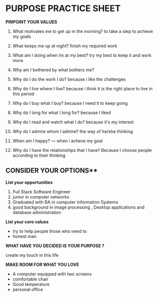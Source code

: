 # PURPOSE PRACTICE SHEET

**PINPOINT YOUR VALUES**

1. What motivates me to get up in the morning?  to take a step to achieve my goals

2. What keeps me up at night?  finish my required work 

3. What am I doing when Im at my best?  try my best to keep it and work more

4. Why am I bothered by what bothers me? 

5. Why do I do the work I do?  because i like  the challenges

6. Why do I live where I live?  because i think it is the right place to live in this period

7. Why do I buy what I buy?  because I need it to keep going

8. Why do I long for what I long for?  because I liked

9. Why do I read and watch what I do?  because it's my interest

10. Why do I admire whom I admire?  the way of he/she thinking

11. When am I happy? — when i acheve my goal 

12. Why do I have the relationships that I have? Because I choose people according to their thinking

## CONSIDER YOUR OPTIONS**

**List your opportunities**
1. Full Stack Software Engineer
2. junior in computer networks
3. Graduated with BA in computer information Systems
4. good background in image processing  , Desktop applications and database administration

**List your core values**
- try to help people those who need to
- honest man


**WHAT HAVE YOU DECIDED IS YOUR PURPOSE ?**

create my touch in this life 

**MAKE ROOM FOR WHAT YOU LOVE**
- A computer equipped with two screens
- comfortable chair
- Good temperature
- personal office


